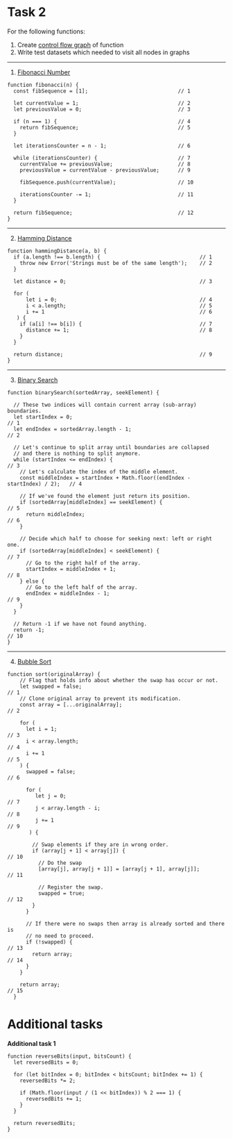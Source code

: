 # Task 2

For the following functions:
1) Create [control flow graph](https://en.wikipedia.org/wiki/Control-flow_graph) of function
2) Write test datasets which needed to visit all nodes in graphs

--------------------

1) [Fibonacci Number](https://github.com/trekhleb/javascript-algorithms/blob/master/src/algorithms/math/fibonacci/README.md)

```
function fibonacci(n) {
  const fibSequence = [1];                             // 1

  let currentValue = 1;                                // 2
  let previousValue = 0;                               // 3

  if (n === 1) {                                       // 4
    return fibSequence;                                // 5
  }

  let iterationsCounter = n - 1;                       // 6

  while (iterationsCounter) {                          // 7
    currentValue += previousValue;                     // 8
    previousValue = currentValue - previousValue;      // 9

    fibSequence.push(currentValue);                    // 10

    iterationsCounter -= 1;                            // 11
  }

  return fibSequence;                                  // 12
}
```

--------------------

2) [Hamming Distance](https://github.com/trekhleb/javascript-algorithms/blob/master/src/algorithms/string/hamming-distance/README.md)


```
function hammingDistance(a, b) {
  if (a.length !== b.length) {                                // 1
    throw new Error('Strings must be of the same length');    // 2
  }

  let distance = 0;                                           // 3

  for (
      let i = 0;                                              // 4
      i < a.length;                                           // 5
      i += 1                                                  // 6
   ) {                     
    if (a[i] !== b[i]) {                                      // 7
      distance += 1;                                          // 8
    }
  }

  return distance;                                            // 9
}
```
  
--------------------

3) [Binary Search](https://github.com/trekhleb/javascript-algorithms/blob/master/src/algorithms/search/binary-search/README.md)

```
function binarySearch(sortedArray, seekElement) {

  // These two indices will contain current array (sub-array) boundaries.
  let startIndex = 0;                                                           // 1
  let endIndex = sortedArray.length - 1;                                        // 2

  // Let's continue to split array until boundaries are collapsed
  // and there is nothing to split anymore.
  while (startIndex <= endIndex) {                                              // 3
    // Let's calculate the index of the middle element.
    const middleIndex = startIndex + Math.floor((endIndex - startIndex) / 2);   // 4

    // If we've found the element just return its position.
    if (sortedArray[middleIndex] == seekElement) {                              // 5
      return middleIndex;                                                       // 6
    }

    // Decide which half to choose for seeking next: left or right one.
    if (sortedArray[middleIndex] < seekElement) {                               // 7
      // Go to the right half of the array.
      startIndex = middleIndex + 1;                                             // 8
    } else {
      // Go to the left half of the array.
      endIndex = middleIndex - 1;                                               // 9
    }
  }

  // Return -1 if we have not found anything.
  return -1;                                                                    // 10
}
``` 
 
 
  
--------------------

4) [Bubble Sort](https://github.com/trekhleb/javascript-algorithms/blob/master/src/algorithms/sorting/bubble-sort/README.md)

```
function sort(originalArray) {
    // Flag that holds info about whether the swap has occur or not.
    let swapped = false;                                                        // 1
    // Clone original array to prevent its modification.
    const array = [...originalArray];                                           // 2
 
    for (
      let i = 1;                                                                // 3
      i < array.length;                                                         // 4
      i += 1                                                                    // 5
    ) { 
      swapped = false;                                                          // 6

      for (
         let j = 0;                                                             // 7
         j < array.length - i;                                                  // 8
         j += 1                                                                 // 9
       ) {
      
        // Swap elements if they are in wrong order.
        if (array[j + 1] < array[j]) {                                          // 10
          // Do the swap
          [array[j], array[j + 1]] = [array[j + 1], array[j]];                  // 11

          // Register the swap.
          swapped = true;                                                       // 12
        }
      }

      // If there were no swaps then array is already sorted and there is
      // no need to proceed.
      if (!swapped) {                                                           // 13
        return array;                                                           // 14
      }
    }

    return array;                                                               // 15
  }

```


Additional tasks
=================

**Additional task 1**
```
function reverseBits(input, bitsCount) {
  let reversedBits = 0;

  for (let bitIndex = 0; bitIndex < bitsCount; bitIndex += 1) {
    reversedBits *= 2;

    if (Math.floor(input / (1 << bitIndex)) % 2 === 1) {
      reversedBits += 1;
    }
  }

  return reversedBits;
}
```


